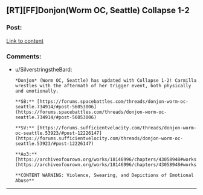 ## [RT][FF]Donjon(Worm OC, Seattle) Collapse 1-2

### Post:

[Link to content](https://archiveofourown.org/works/18146996/chapters/43058948#workskin)

### Comments:

- u/SilverstringstheBard:
  ```
  *Donjon* (Worm OC, Seattle) has updated with Collapse 1-2! Carmilla wrestles with the aftermath of her trigger event, both physically and emotionally.

  **SB:** [https://forums.spacebattles.com/threads/donjon-worm-oc-seattle.734914/#post-56053006](https://forums.spacebattles.com/threads/donjon-worm-oc-seattle.734914/#post-56053006)

  **SV:** [https://forums.sufficientvelocity.com/threads/donjon-worm-oc-seattle.53923/#post-12226147](https://forums.sufficientvelocity.com/threads/donjon-worm-oc-seattle.53923/#post-12226147)

  **Ao3:** [https://archiveofourown.org/works/18146996/chapters/43058948#workskin](https://archiveofourown.org/works/18146996/chapters/43058948#workskin)

  **CONTENT WARNING: Violence, Swearing, and Depictions of Emotional Abuse**
  ```

---

